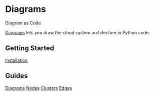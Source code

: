 # Diagrams

Diagram as Code

[Diagrams](https://diagrams.mingrammer.com/) lets you draw the cloud system architecture in Python code.

## Getting Started

[Installation](https://diagrams.mingrammer.com/docs/getting-started/installation)

## Guides

[Diagrams](https://diagrams.mingrammer.com/docs/guides/diagram)
[Nodes](https://diagrams.mingrammer.com/docs/guides/node)
[Clusters](https://diagrams.mingrammer.com/docs/guides/cluster)
[Edges](https://diagrams.mingrammer.com/docs/guides/edge)
